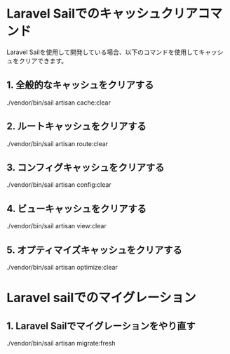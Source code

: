 # Laravel Sailでのキャッシュクリアコマンド

Laravel Sailを使用して開発している場合、以下のコマンドを使用してキャッシュをクリアできます。

## 1. 全般的なキャッシュをクリアする

./vendor/bin/sail artisan cache:clear

## 2. ルートキャッシュをクリアする

./vendor/bin/sail artisan route:clear

## 3. コンフィグキャッシュをクリアする

./vendor/bin/sail artisan config:clear

## 4. ビューキャッシュをクリアする

./vendor/bin/sail artisan view:clear

## 5. オプティマイズキャッシュをクリアする

./vendor/bin/sail artisan optimize:clear

# Laravel sailでのマイグレーション

## 1. Laravel Sailでマイグレーションをやり直す

./vendor/bin/sail artisan migrate:fresh



